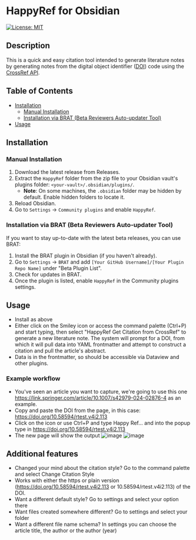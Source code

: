 # HappyRef for Obsidian

[![License: MIT](https://img.shields.io/badge/License-MIT-yellow.svg)](https://opensource.org/licenses/MIT)

## Description 
This is a quick and easy citation tool intended to generate literature notes by generating notes from the digital object identifier ([DOI](https://en.wikipedia.org/wiki/Digital_object_identifier)) code using the [CrossRef API]([url](https://www.crossref.org/documentation/retrieve-metadata/rest-api/)).

## Table of Contents

- [Installation](#installation)
	- [Manual Installation](#manual-installation)
	- [Installation via BRAT (Beta Reviewers Auto-updater Tool)](#installation-via-brat-beta-reviewers-auto-updater-tool)
- [Usage](#usage)
	
## Installation

### Manual Installation

1. Download the latest release from Releases.
2. Extract the `HappyRef` folder from the zip file to your Obsidian vault's plugins folder: `<your-vault>/.obsidian/plugins/`.
	* **Note**: On some machines, the `.obsidian` folder may be hidden by default. Enable hidden folders to locate it.
3. Reload Obsidian.
4. Go to `Settings` -> `Community plugins` and enable `HappyRef`.

### Installation via BRAT (Beta Reviewers Auto-updater Tool)

If you want to stay up-to-date with the latest beta releases, you can use BRAT:

1. Install the BRAT plugin in Obsidian (if you haven't already).
2. Go to `Settings` -> `BRAT` and add `[Your GitHub Username]/[Your Plugin Repo Name]` under "Beta Plugin List".
3. Check for updates in BRAT.
4. Once the plugin is listed, enable `HappyRef` in the Community plugins settings.

## Usage
- Install as above
- Either click on the Smiley icon or access the command palette (Ctrl+P) and start typing, then select "HappyRef Get Citation from CrossRef" to generate a new literature note.  The system will prompt for a DOI, from which it will pull data into YAML frontmatter and attempt to construct a citation and pull the article's abstract.
- Data is in the frontmatter, so should be accessible via Dataview and other plugins.

### Example workflow
- You've seen an article you want to capture, we're going to use this one https://link.springer.com/article/10.1007/s42979-024-02876-4 as an example.
- Copy and paste the DOI from the page, in this case: https://doi.org/10.58594/rtest.v4i2.113
- Click on the icon or use Ctrl+P and type Happy Ref... and into the popup type in https://doi.org/10.58594/rtest.v4i2.113
- The new page will show the output
  ![image](https://github.com/user-attachments/assets/626f99a2-2cc4-40de-8605-767e39f8a54d)
  ![image](https://github.com/user-attachments/assets/5df94ff2-744a-4f29-afa3-c7fb8b648711)



## Additional features
- Changed your mind about the citation style?  Go to the command palette and select Change Citation Style
- Works with either the https or plain version (https://doi.org/10.58594/rtest.v4i2.113 or 10.58594/rtest.v4i2.113) of the DOI.
- Want a different default style? Go to settings and select your option there
- Want files created somewhere different? Go to settings and select your folder
- Want a different file name schema?  In settings you can choose the article title, the author or the author (year)

